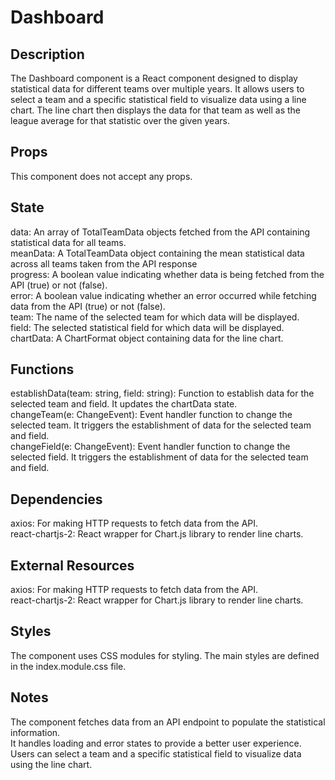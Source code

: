 # Dashboard

## Description

The Dashboard component is a React component designed to display statistical data for different teams over multiple years. It allows users to select a team and a specific statistical field to visualize data using a line chart. The line chart then displays the data for that team as well as the league average for that statistic over the given years.

## Props
This component does not accept any props.

## State
data: An array of TotalTeamData objects fetched from the API containing statistical data for all teams.  
meanData: A TotalTeamData object containing the mean statistical data across all teams taken from the API response  
progress: A boolean value indicating whether data is being fetched from the API (true) or not (false).  
error: A boolean value indicating whether an error occurred while fetching data from the API (true) or not (false).  
team: The name of the selected team for which data will be displayed.  
field: The selected statistical field for which data will be displayed.  
chartData: A ChartFormat object containing data for the line chart.  

## Functions
establishData(team: string, field: string): Function to establish data for the selected team and field. It updates the chartData state.  
changeTeam(e: ChangeEvent<HTMLSelectElement>): Event handler function to change the selected team. It triggers the establishment of data for the selected team and field.  
changeField(e: ChangeEvent<HTMLSelectElement>): Event handler function to change the selected field. It triggers the establishment of data for the selected team and field.  

## Dependencies
axios: For making HTTP requests to fetch data from the API.  
react-chartjs-2: React wrapper for Chart.js library to render line charts.  

## External Resources
axios: For making HTTP requests to fetch data from the API.  
react-chartjs-2: React wrapper for Chart.js library to render line charts.  

## Styles
The component uses CSS modules for styling. The main styles are defined in the index.module.css file.

## Notes
The component fetches data from an API endpoint to populate the statistical information.  
It handles loading and error states to provide a better user experience.  
Users can select a team and a specific statistical field to visualize data using the line chart.  